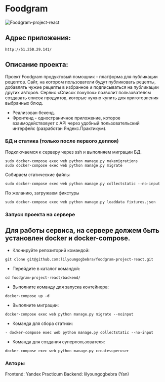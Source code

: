# Foodgram
![Foodgram-project-react](https://github.com/lilyoungogbebra/foodgram-project-react/actions/workflows/main.yml/badge.svg)

## Адрес приложения:

```
http://51.250.29.141/
```

## Описание проекта:
Проект Foodgram продуктовый помощник - платформа для публикации рецептов.
Cайт, на котором пользователи будут публиковать рецепты, добавлять чужие рецепты в избранное и подписываться на публикации других авторов. Сервис «Список покупок» позволит пользователям создавать список продуктов, которые нужно купить для приготовления выбранных блюд.

 * Реализован бекенд.
 * Фронтенд - одностраничное приложение, которое взаимодействовует с API через удобный пользовательский интерфейс (разработан Яндекс.Практикум).

### БД и статика (только после первого деплоя)
Подключаемся к серверу через ssh и выполняем миграции БД.
```
sudo docker-compose exec web python manage.py makemigrations
sudo docker-compose exec web python manage.py migrate
```
Собираем статические файлы
```
sudo docker-compose exec web python manage.py collectstatic --no-input
```
По желанию, загружаем фикстуры
```
sudo docker-compose exec web python manage.py loaddata fixtures.json
```

### Запуск проекта на сервере
## Для работы сервиса, на сервере должем быть установлен docker и docker-compose.
- Клонируйте репозиторий командой:
```
git clone git@github.com:lilyoungogbebra/foodgram-project-react.git
``` 
- Перейдите в каталог командой:
```
cd foodgram-project-react/backend/
``` 
- Выполните команду для запуска контейнера:
```
docker-compose up -d
``` 
- Выполните миграции:
```
docker-compose exec web python manage.py migrate --noinput
``` 
- Команда для сбора статики:
```
- docker-compose exec web python manage.py collectstatic --no-input
``` 
- Команда для создания суперпользователя:
```
docker-compose exec web python manage.py createsuperuser
``` 

### Авторы
Frontend: Yandex Practicum
Backend: lilyoungogbebra (Yan)
